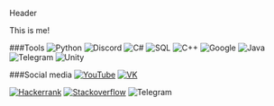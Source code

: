 Header

This is me!

###Tools
![Python](https://img.shields.io/badge/-Python-303030?style=for-the-badge&logo=python&logoColor=d5d914)
![Discord](https://img.shields.io/badge/-Discord-303030?style=for-the-badge&logo=discord&logoColor=6E85D3)
![C#](https://img.shields.io/badge/-C%23-303030?style=for-the-badge&logo=.net&logoColor=E138F1)
![SQL](https://img.shields.io/badge/-MSSQL-303030?style=for-the-badge&logo=sqlite&logoColor=D2D5DA)
![C++](https://img.shields.io/badge/-C%2b%2b-303030?style=for-the-badge&logo=C%2b%2b&logoColor=6295CB)
![Google](https://img.shields.io/badge/-GoogleAPI-303030?style=for-the-badge&logo=google&logoColor=E138F1)
![Java](https://img.shields.io/badge/-Java-303030?style=for-the-badge&logo=java&logoColor=F0931D)
![Telegram](https://img.shields.io/badge/-Telegram-303030?style=for-the-badge&logo=telegram&logoColor=1F9BDA)
![Unity](https://img.shields.io/badge/-Unity-303030?style=for-the-badge&logo=unity&logoColor=C8C8C8)

###Social media
[![YouTube](https://img.shields.io/badge/-Python-303030?style=for-the-badge&logo=python&logoColor=d5d914)](https://www.youtube.com/channel/UCzAB1nO4frSBSV5CYbeCzHQ)
[![VK](https://img.shields.io/badge/-VK-303030style=for-the-badge&logo=vk&logoColor=6E85D3)](https://vk.com/amphibian_kuro)

[![Hackerrank](https://img.shields.io/badge/-Hackerrank-303030?style=for-the-badge&logo=hackerrank&logoColor=D2D5DA)](https://www.hackerrank.com/TaggedSalamander)
[![Stackoverflow](https://img.shields.io/badge/-Stackoverflow-303030?style=for-the-badge&logo=stackoverflow&logoColor=E138F1)](https://stackoverflow.com/users/15281281/taggeddev)
![Telegram](https://img.shields.io/badge/-@KuroTheSalamander-303030?style=for-the-badge&logo=telegram&logoColor=1F9BDA)


<!--
**TaggedDev/TaggedDev** is a ✨ _special_ ✨ repository because its `README.md` (this file) appears on your GitHub profile.
5a00ad
Here are some ideas to get you started:

- 🔭 I’m currently working on ...
- 🌱 I’m currently learning ...
- 👯 I’m looking to collaborate on ...
- 🤔 I’m looking for help with ...
- 💬 Ask me about ...
- 📫 How to reach me: ...
- 😄 Pronouns: ...
- ⚡ Fun fact: ...
-->
